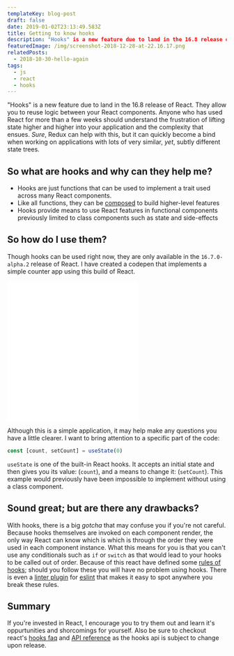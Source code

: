 ```yaml
---
templateKey: blog-post
draft: false
date: 2019-01-02T23:13:49.583Z
title: Getting to know hooks
description: "Hooks" is a new feature due to land in the 16.8 release of React.
featuredImage: /img/screenshot-2018-12-28-at-22.16.17.png
relatedPosts:
  - 2018-10-30-hello-again
tags:
  - js
  - react
  - hooks
---
```


"Hooks" is a new feature due to land in the 16.8 release of React. They allow you to reuse logic between your React components. Anyone who has used React for more than a few weeks should understand the frustration of lifting state higher and higher into your application and the complexity that ensues. _Sure_, Redux can help with this, but it can quickly become a bind when working on applications with lots of very similar, _yet_, subtly different state trees.

## So what are hooks and why can they help me?

- Hooks are just functions that can be used to implement a trait used across many React components.
- Like all functions, they can be [composed](https://en.wikipedia.org/wiki/Function_composition) to build higher-level features
- Hooks provide means to use React features in functional components previously limited to class components such as state and side-effects

## So how do I use them?

Though hooks can be used right now, they are only available in the `16.7.0-alpha.2` release of React. I have created a codepen that implements a simple counter app using this build of React.

<iframe class="mobile-full-width" height='320' scrolling='no' title='Hooks counter' src='//codepen.io/luk707/embed/preview/maqpJd/?height=320&theme-id=0&default-tab=result' frameborder='no' allowtransparency='true' allowfullscreen='true'>See the Pen <a href='https://codepen.io/luk707/pen/maqpJd/'>Hooks counter</a> by Luke Harris (<a href='https://codepen.io/luk707'>@luk707</a>) on <a href='https://codepen.io'>CodePen</a>.
</iframe>

Although this is a simple application, it may help make any questions you have a little clearer. I want to bring attention to a specific part of the code:

```js
const [count, setCount] = useState(0)
```

`useState` is one of the built-in React hooks. It accepts an initial state and then gives you its value: (`count`), and a means to change it: (`setCount`). This example would previously have been impossible to implement without using a class component.

## Sound great; but are there any drawbacks?

With hooks, there is a big _gotcha_ that may confuse you if you're not careful. Because hooks themselves are invoked on each component render, the only way React can know which is which is through the order they were used in each component instance. What this means for you is that you can't use any conditionals such as `if` or `switch` as that would lead to your hooks to be called out of order. Because of this react have defined some [rules of hooks](https://reactjs.org/docs/hooks-rules.html); should you follow these you will have no problem using hooks. There is even a [linter plugin](https://www.npmjs.com/package/eslint-plugin-react-hooks) for [eslint](https://eslint.org/) that makes it easy to spot anywhere you break these rules.

## Summary

If you're invested in React, I encourage you to try them out and learn it's oppurtunities and shorcomings for yourself. Also be sure to checkout react's [hooks faq](https://reactjs.org/docs/hooks-faq.html) and [API reference](https://reactjs.org/docs/hooks-reference.html) as the hooks api is subject to change upon release.
